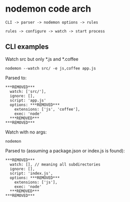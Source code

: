 # nodemon code arch

```
CLI -> parser -> nodemon options -> rules

rules -> configure -> watch -> start process
```

## CLI examples

Watch src but only *.js and *.coffee

    nodemon --watch src/ -e js,coffee app.js

Parsed to:

    ***REMOVED***
      watch: ['src/'],
      ignore: [],
      script: 'app.js'
      options: ***REMOVED***
        extensions: ['js', 'coffee'],
        exec: 'node'
      ***REMOVED***
    ***REMOVED***

Watch with no args:

    nodemon

Parsed to (assuming a package.json or index.js is found):

    ***REMOVED***
      watch: [], // meaning all subdirectories
      ignore: [],
      script: 'index.js',
      options: ***REMOVED***
        extensions: ['js'],
        exec: 'node'
      ***REMOVED***
    ***REMOVED***